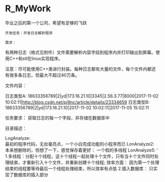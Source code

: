 # R_MyWork
毕业之后的第一个公司，希望有足够的飞跃

    开发任务：开发日志解析程序

    需求：     
有两种日志（格式见附件）文件需要解析内容字段到程序内并打印输出到屏幕。使用C++和stl在linux实现程序。

   
注意：尽可能使用C++类进行封装。每种日志都有大量的文件，每个文件内都还有很多条日志，但最大不超过40万条。

文件内容：

日志类型A:
18633356789|2|yd|173.16.21.10|3345|2.56.3.77|8000|2017-11-02 10:02:11|http://blog.csdn.net/pi9nc/article/details/23334659
日志类型B:
18633356789|2|yd|173.16.21.10|2017-11-02 10:02:11|2017-11-05 15:02:11


任务要求： 
	获取日志的每一个字段，并存储在数据库中


目录描述：	

LogAnalyze:  
	最初的程序代码，无丝毫亮点，一个小白完成功能的小程序而已
LonAnalyze2:  
	本来想删除的，但想了一下，感觉保存着更好： 一个假的多线程
LonAnalyze5: ‘
	1.多线程：分配十个线程，这十个线程一起处理十个文件，只有当十个文件同时处理结束，才重新引入十个文件，并重新创建十个线程; 效率方面： 因为第一个处理结束的线程要等待最后一个线程处理结束，所以效率有点低
	2.插入数据库： 只实现了数据库的插入部分

